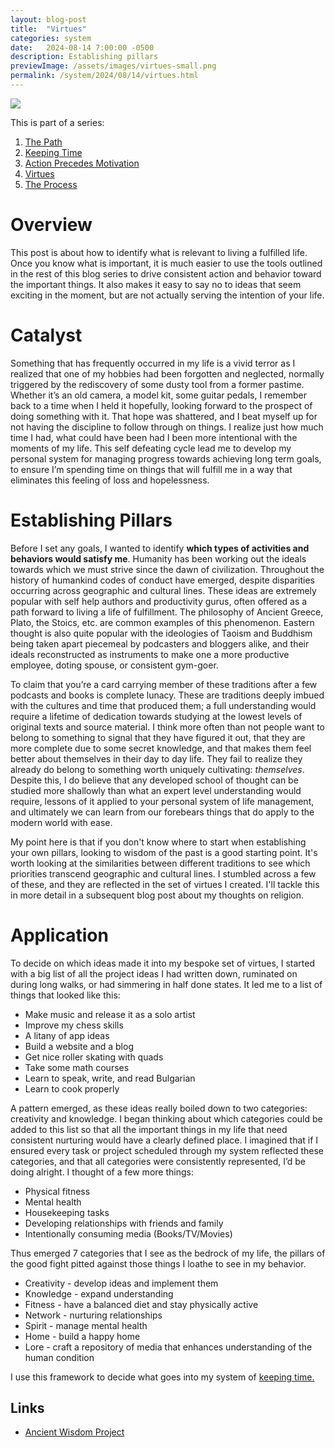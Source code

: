```yaml
---
layout: blog-post
title:  "Virtues"
categories: system
date:   2024-08-14 7:00:00 -0500
description: Establishing pillars
previewImage: /assets/images/virtues-small.png
permalink: /system/2024/08/14/virtues.html
---
```


<div class="album-art">
    <img src="/assets/images/virtues.png" />
</div>

This is part of a series:
1. [The Path](/system/2024/02/02/the-path.html)
2. [Keeping Time](/system/2024/03/27/keeping-time.html)
3. [Action Precedes Motivation](/system/2024/05/29/action-precedes-motivation.html)
4. [Virtues](/system/2024/08/14/virtues.html)
5. [The Process](/system/2024/09/13/process.html)

# Overview

This post is about how to identify what is relevant to living a fulfilled life. Once you know what is important, it is much easier to use the tools outlined in the rest of this blog series to drive consistent action and behavior toward the important things. It also makes it easy to say no to ideas that seem exciting in the moment, but are not actually serving the intention of your life.

# Catalyst

Something that has frequently occurred in my life is a vivid terror as I realized that one of my hobbies had been forgotten and neglected, normally triggered by the rediscovery of some dusty tool from a former pastime. Whether it’s an old camera, a model kit, some guitar pedals, I remember back to a time when I held it hopefully, looking forward to the prospect of doing something with it. That hope was shattered, and I beat myself up for not having the discipline to follow through on things. I realize just how much time I had, what could have been had I been more intentional with the moments of my life. This self defeating cycle lead me to develop my personal system for managing progress towards achieving long term goals, to ensure I’m spending time on things that will fulfill me in a way that eliminates this feeling of loss and hopelessness. 

# Establishing Pillars

Before I set any goals, I wanted to identify **which types of activities and behaviors would satisfy me**. Humanity has been working out the ideals towards which we must strive since the dawn of civilization. Throughout the history of humankind codes of conduct have emerged, despite disparities occurring across geographic and cultural lines. These ideas are extremely popular with self help authors and productivity gurus, often offered as a path forward to living a life of fulfillment. The philosophy of Ancient Greece, Plato, the Stoics, etc. are common examples of this phenomenon. Eastern thought is also quite popular with the ideologies of Taoism and Buddhism being taken apart piecemeal by podcasters and bloggers alike, and their ideals  reconstructed as instruments to make one a more productive employee, doting spouse, or consistent gym-goer. 

To claim that you’re a card carrying member of these traditions after a few podcasts and books is complete lunacy. These are traditions deeply imbued with the cultures and time that produced them; a full understanding would require a lifetime of dedication towards studying at the lowest levels of original texts and source material. I think more often than not people want to belong to something to signal that they have figured it out, that they are more complete due to some secret knowledge, and that makes them feel better about themselves in their day to day life. They fail to realize they already do belong to something worth uniquely cultivating: *themselves*. Despite this, I do believe that any developed school of thought can be studied more shallowly than what an expert level understanding would require, lessons of it applied to your personal system of life management, and ultimately we can learn from our forebears things that do apply to the modern world with ease.

My point here is that if you don't know where to start when establishing your own pillars, looking to wisdom of the past is a good starting point. It's worth looking at the similarities between different traditions to see which priorities transcend geographic and cultural lines. I stumbled across a few of these, and they are reflected in the set of virtues I created. I'll tackle this in more detail in a subsequent blog post about my thoughts on religion.

# Application

To decide on which ideas made it into my bespoke set of virtues, I started with a big list of all the project ideas I had written down, ruminated on during long walks, or had simmering in half done states. It led me to a list of things that looked like this:

* Make music and release it as a solo artist
* Improve my chess skills
* A litany of app ideas
* Build a website and a blog
* Get nice roller skating with quads
* Take some math courses
* Learn to speak, write, and read Bulgarian
* Learn to cook properly

A pattern emerged, as these ideas really boiled down to two categories: creativity and knowledge. I began thinking about which categories could be added to this list so that all the important things in my life that need consistent nurturing would have a clearly defined place. I imagined that if I ensured every task or project scheduled through my system reflected these categories, and that all categories were consistently represented, I’d be doing alright. I thought of a few more things:

* Physical fitness
* Mental health
* Housekeeping tasks
* Developing relationships with friends and family
* Intentionally consuming media (Books/TV/Movies)

Thus emerged 7 categories that I see as the bedrock of my life, the pillars of the good fight pitted against those things I loathe to see in my behavior. 

* Creativity - develop ideas and implement them
* Knowledge - expand understanding
* Fitness - have a balanced diet and stay physically active
* Network - nurturing relationships
* Spirit - manage mental health
* Home - build a happy home
* Lore - craft a repository of media that enhances understanding of the human condition

I use this framework to decide what goes into my system of [keeping time.](/system/2024/03/27/keeping-time.html)

## Links
* [Ancient Wisdom Project](https://theancientwisdomproject.com/)